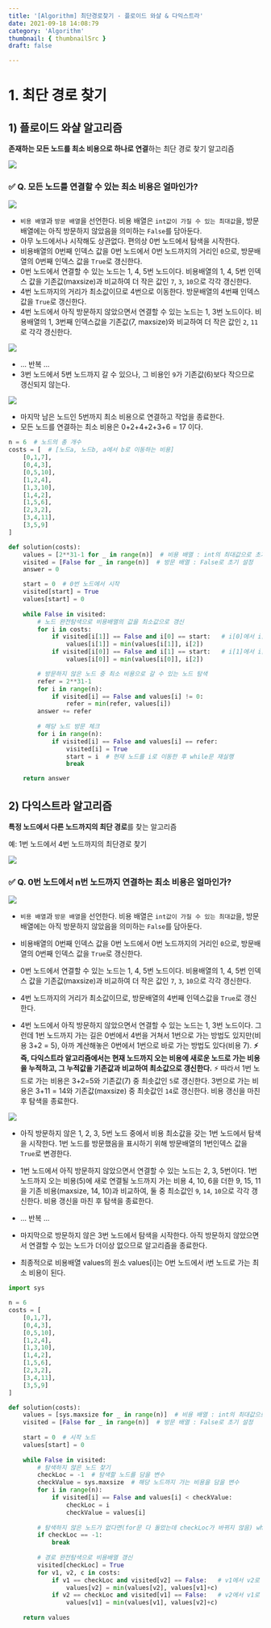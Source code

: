 ```yaml
---
title: '[Algorithm] 최단경로찾기 - 플로이드 와샬 & 다익스트라'
date: 2021-09-18 14:08:79
category: 'Algorithm'
thumbnail: { thumbnailSrc }
draft: false

---
```




# 1. 최단 경로 찾기

## 1) 플로이드 와샬 알고리즘 

**존재하는 모든 노드를 최소 비용으로 하나로 연결**하는 최단 경로 찾기 알고리즘

<img src="img/dijkstra1.PNG">



### ✅ Q. 모든 노드를 연결할 수 있는 최소 비용은 얼마인가?

<img src="img/dijkstra4.PNG">

- `비용 배열`과 `방문 배열`을 선언한다. 비용 배열은 `int값이 가질 수 있는 최대값`을, 방문 배열에는 아직 방문하지 않았음을 의미하는 `False`를 담아둔다.
- 아무 노드에서나 시작해도 상관없다. 편의상 0번 노드에서 탐색을 시작한다.
- 비용배열의 0번째 인덱스 값을 0번 노드에서 0번 노드까지의 거리인 `0`으로, 방문배열의 0번째 인덱스 값을 `True`로 갱신한다.
- 0번 노드에서 연결할 수 있는 노드는 1, 4, 5번 노드이다.  비용배열의 1, 4, 5번 인덱스 값을 기존값(maxsize)과 비교하여 더 작은 값인 `7`, `3`, `10`으로 각각 갱신한다.
- 4번 노드까지의 거리가 최소값이므로 4번으로 이동한다. 방문배열의 4번째 인덱스값을 `True`로 갱신한다.
- 4번 노드에서 아직 방문하지 않았으면서 연결할 수 있는 노드는 1, 3번 노드이다.  비용배열의 1, 3번째 인덱스값을 기존값(7, maxsize)와 비교하여 더 작은 값인 `2`, `11`로 각각 갱신한다.

<img src="img/dijkstra5.PNG">

- ... 반복 ...
- 3번 노드에서 5번 노드까지 갈 수 있으나, 그 비용인 `9`가 기존값(6)보다 작으므로 갱신되지 않는다.  

<img src="img/dijkstra6.PNG">

- 마지막 남은 노드인 5번까지 최소 비용으로 연결하고 작업을 종료한다.
- 모든 노드를 연결하는 최소 비용은 0+2+4+2+3+6 = 17 이다.



```python
n = 6  # 노드의 총 개수
costs = [  # [노드a, 노드b, a에서 b로 이동하는 비용]
    [0,1,7],
    [0,4,3],
    [0,5,10],
    [1,2,4],
    [1,3,10],
    [1,4,2],
    [1,5,6],
    [2,3,2],
    [3,4,11],
    [3,5,9]    
]

def solution(costs):
    values = [2**31-1 for _ in range(n)]  # 비용 배열 : int의 최대값으로 초기 설정
    visited = [False for _ in range(n)]  # 방문 배열 : False로 초기 설정
    answer = 0

    start = 0  # 0번 노드에서 시작
    visited[start] = True
    values[start] = 0
    
    while False in visited:
        # 노드 완전탐색으로 비용배열의 값을 최소값으로 갱신
        for i in costs:
            if visited[i[1]] == False and i[0] == start:   # i[0]에서 i[1]로 가는 경우
                values[i[1]] = min(values[i[1]], i[2])
            if visited[i[0]] == False and i[1] == start:   # i[1]에서 i[0]로 가는 경우
                values[i[0]] = min(values[i[0]], i[2])

        # 방문하지 않은 노드 중 최소 비용으로 갈 수 있는 노드 탐색
        refer = 2**31-1        
        for i in range(n):
            if visited[i] == False and values[i] != 0:
                refer = min(refer, values[i])
        answer += refer
        
        # 해당 노드 방문 체크
        for i in range(n):
            if visited[i] == False and values[i] == refer:
                visited[i] = True
                start = i  # 현재 노드를 i로 이동한 후 while문 재실행
                break            

	return answer
```



## 2) 다익스트라 알고리즘 

**특정 노드에서 다른 노드까지의 최단 경로**를 찾는 알고리즘

예: 1번 노드에서 4번 노드까지의 최단경로 찾기

<img src="img/dijkstra2.PNG">



### ✅  Q. 0번 노드에서 n번 노드까지 연결하는 최소 비용은 얼마인가?

<img src="img/dijkstra4.PNG">

- `비용 배열`과 `방문 배열`을 선언한다. 비용 배열은 `int값이 가질 수 있는 최대값`을, 방문 배열에는 아직 방문하지 않았음을 의미하는 `False`를 담아둔다.
- 비용배열의 0번째 인덱스 값을 0번 노드에서 0번 노드까지의 거리인 `0`으로, 방문배열의 0번째 인덱스 값을 `True`로 갱신한다.
- 0번 노드에서 연결할 수 있는 노드는 1, 4, 5번 노드이다.  비용배열의 1, 4, 5번 인덱스 값을 기존값(maxsize)과 비교하여 더 작은 값인 `7`, `3`, `10`으로 각각 갱신한다.
- 4번 노드까지의 거리가 최소값이므로, 방문배열의 4번째 인덱스값을 `True`로 갱신한다.

- 4번 노드에서 아직 방문하지 않았으면서 연결할 수 있는 노드는 1, 3번 노드이다. 그런데 1번 노드까지 가는 길은 0번에서 4번을 거쳐서 1번으로 가는 방법도 있지만(비용 3+2 = 5), 아까 계산해놓은 0번에서 1번으로 바로 가는 방법도 있다(비용 7).  **⚡즉, 다익스트라 알고리즘에서는 현재 노드까지 오는 비용에 새로운 노드로 가는 비용을 누적하고, 그 누적값을 기존값과 비교하여 최소값으로 갱신한다.** ⚡  따라서 1번 노드로 가는 비용은 3+2=5와 기존값(7) 중 최솟값인 `5`로 갱신한다. 3번으로 가는 비용은 3+11 = 14와 기존값(maxsize) 중 최솟값인 `14`로 갱신한다.  비용 갱신을 마친 후 탐색을 종료한다.

  

<img src="img/dijkstra7.PNG">

- 아직 방문하지 않은 1, 2, 3, 5번 노드 중에서 비용 최소값을 갖는 1번 노드에서 탐색을 시작한다.  1번 노드를 방문했음을 표시하기 위해 방문배열의 1번인덱스 값을 `True`로 변경한다.
- 1번 노드에서 아직 방문하지 않았으면서 연결할 수 있는 노드는 2, 3, 5번이다.  1번 노드까지 오는 비용(5)에 새로 연결될 노드까지 가는 비용 4, 10, 6을 더한 9, 15, 11을 기존 비용(maxsize, 14, 10)과 비교하여, 둘 중 최소값인 `9`, `14`, `10`으로 각각 갱신한다. 비용 갱신을 마친 후 탐색을 종료한다.
- ... 반복 ...
- 마지막으로 방문하지 않은 3번 노드에서 탐색을 시작한다. 아직 방문하지 않았으면서 연결할 수 있는 노드가 더이상 없으므로 알고리즘을 종료한다.

- 최종적으로 비용배열 values의 원소 values[i]는 0번 노드에서 i번 노드로 가는 최소 비용이 된다. 

```python
import sys

n = 6
costs = [
    [0,1,7],
    [0,4,3],
    [0,5,10],
    [1,2,4],
    [1,3,10],
    [1,4,2],
    [1,5,6],
    [2,3,2],
    [3,4,11],
    [3,5,9]    
]

def solution(costs):
    values = [sys.maxsize for _ in range(n)]  # 비용 배열 : int의 최대값으로 초기 설정
    visited = [False for _ in range(n)]  # 방문 배열 : False로 초기 설정
    
    start = 0  # 시작 노드
    values[start] = 0   
    
    while False in visited:
        # 탐색하지 않은 노드 찾기
        checkLoc = -1  # 탐색할 노드를 담을 변수
        checkValue = sys.maxsize  # 해당 노드까지 가는 비용을 담을 변수
        for i in range(n):
            if visited[i] == False and values[i] < checkValue:  
                checkLoc = i  
                checkValue = values[i]  
                       
        # 탐색하지 않은 노드가 없다면(for문 다 돌았는데 checkLoc가 바뀌지 않음) while문 종료
        if checkLoc == -1:
            break       
        
        # 경로 완전탐색으로 비용배열 갱신
        visited[checkLoc] = True
        for v1, v2, c in costs:
            if v1 == checkLoc and visited[v2] == False:   # v1에서 v2로 가는 경우
                values[v2] = min(values[v2], values[v1]+c)
            if v2 == checkLoc and visited[v1] == False:   # v2에서 v1로 가는 경우
                values[v1] = min(values[v1], values[v2]+c)
        
    return values   
    
```



